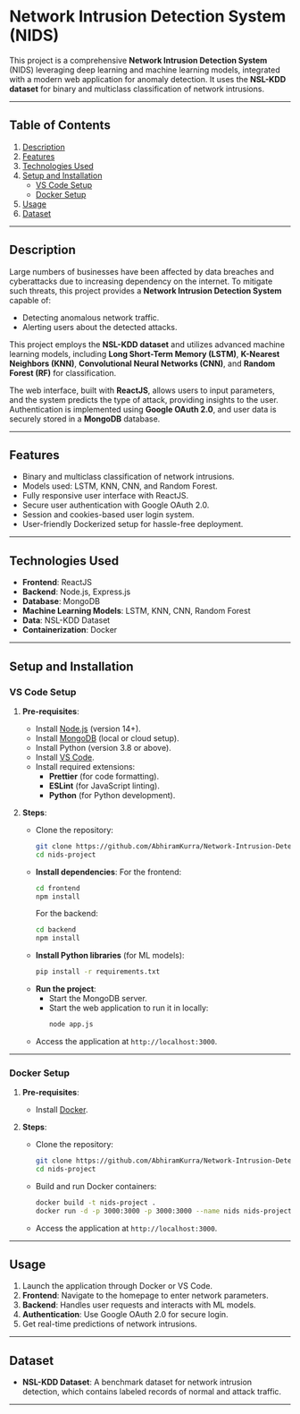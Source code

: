 # **Network Intrusion Detection System (NIDS)**

This project is a comprehensive **Network Intrusion Detection System** (NIDS) leveraging deep learning and machine learning models, integrated with a modern web application for anomaly detection. It uses the **NSL-KDD dataset** for binary and multiclass classification of network intrusions.

---

## **Table of Contents**
1. [Description](#description)
2. [Features](#features)
3. [Technologies Used](#technologies-used)
4. [Setup and Installation](#setup-and-installation)
    - [VS Code Setup](#vs-code-setup)
    - [Docker Setup](#docker-setup)
5. [Usage](#usage)
6. [Dataset](#dataset)


---

## **Description**

Large numbers of businesses have been affected by data breaches and cyberattacks due to increasing dependency on the internet. To mitigate such threats, this project provides a **Network Intrusion Detection System** capable of:
- Detecting anomalous network traffic.
- Alerting users about the detected attacks.

This project employs the **NSL-KDD dataset** and utilizes advanced machine learning models, including **Long Short-Term Memory (LSTM)**, **K-Nearest Neighbors (KNN)**, **Convolutional Neural Networks (CNN)**, and **Random Forest (RF)** for classification.

The web interface, built with **ReactJS**, allows users to input parameters, and the system predicts the type of attack, providing insights to the user. Authentication is implemented using **Google OAuth 2.0**, and user data is securely stored in a **MongoDB** database.

---

## **Features**

- Binary and multiclass classification of network intrusions.
- Models used: LSTM, KNN, CNN, and Random Forest.
- Fully responsive user interface with ReactJS.
- Secure user authentication with Google OAuth 2.0.
- Session and cookies-based user login system.
- User-friendly Dockerized setup for hassle-free deployment.

---

## **Technologies Used**

- **Frontend**: ReactJS
- **Backend**: Node.js, Express.js
- **Database**: MongoDB
- **Machine Learning Models**: LSTM, KNN, CNN, Random Forest
- **Data**: NSL-KDD Dataset
- **Containerization**: Docker

---

## **Setup and Installation**

### **VS Code Setup**

1. **Pre-requisites**:
   - Install [Node.js](https://nodejs.org/) (version 14+).
   - Install [MongoDB](https://www.mongodb.com/try/download/community) (local or cloud setup).
   - Install Python (version 3.8 or above).
   - Install [VS Code](https://code.visualstudio.com/).
   - Install required extensions:
     - **Prettier** (for code formatting).
     - **ESLint** (for JavaScript linting).
     - **Python** (for Python development).

2. **Steps**:
   - Clone the repository:
     ```bash
     git clone https://github.com/AbhiramKurra/Network-Intrusion-Detection-Using-Multi-Model-AI.git
     cd nids-project
     ```
   - **Install dependencies**:
     For the frontend:
     ```bash
     cd frontend
     npm install
     ```
     For the backend:
     ```bash
     cd backend
     npm install
     ```
   - **Install Python libraries** (for ML models):
     ```bash
     pip install -r requirements.txt
     ```
   - **Run the project**:
     - Start the MongoDB server.
     - Start the web application to run it in locally:
       ```bash
       node app.js
       ```
   - Access the application at `http://localhost:3000`.

---

### **Docker Setup**

1. **Pre-requisites**:
   - Install [Docker](https://www.docker.com/products/docker-desktop).

2. **Steps**:
   - Clone the repository:
     ```bash
     git clone https://github.com/AbhiramKurra/Network-Intrusion-Detection-Using-Multi-Model-AI.git
     cd nids-project
     ```
   - Build and run Docker containers:
     ```bash
     docker build -t nids-project .
     docker run -d -p 3000:3000 -p 3000:3000 --name nids nids-project
     ```
   - Access the application at `http://localhost:3000`.

---

## **Usage**

1. Launch the application through Docker or VS Code.
2. **Frontend**: Navigate to the homepage to enter network parameters.
3. **Backend**: Handles user requests and interacts with ML models.
4. **Authentication**: Use Google OAuth 2.0 for secure login.
5. Get real-time predictions of network intrusions.

---

## **Dataset**

- **NSL-KDD Dataset**: A benchmark dataset for network intrusion detection, which contains labeled records of normal and attack traffic.

---
